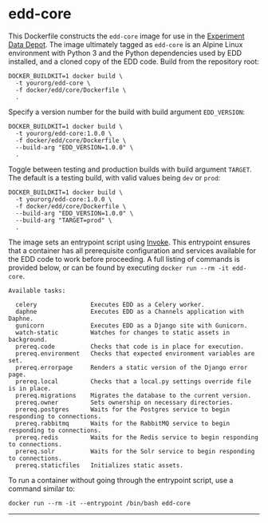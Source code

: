 # edd-core

This Dockerfile constructs the `edd-core` image for use in the
[Experiment Data Depot][1]. The image ultimately tagged as `edd-core` is an
Alpine Linux environment with Python 3 and the Python dependencies used by EDD
installed, and a cloned copy of the EDD code. Build from the repository root:

    DOCKER_BUILDKIT=1 docker build \
      -t yourorg/edd-core \
      -f docker/edd/core/Dockerfile \
      .

Specify a version number for the build with build argument `EDD_VERSION`:

    DOCKER_BUILDKIT=1 docker build \
      -t yourorg/edd-core:1.0.0 \
      -f docker/edd/core/Dockerfile \
      --build-arg "EDD_VERSION=1.0.0" \
      .

Toggle between testing and production builds with build argument `TARGET`. The
default is a testing build, with valid values being `dev` or `prod`:

    DOCKER_BUILDKIT=1 docker build \
      -t yourorg/edd-core:1.0.0 \
      -f docker/edd/core/Dockerfile \
      --build-arg "EDD_VERSION=1.0.0" \
      --build-arg "TARGET=prod" \
      .

The image sets an entrypoint script using [Invoke][2]. This entrypoint ensures
that a container has all prerequisite configuration and services available for
the EDD code to work before proceeding. A full listing of commands is provided
below, or can be found by executing `docker run --rm -it edd-core`.

    Available tasks:

      celery               Executes EDD as a Celery worker.
      daphne               Executes EDD as a Channels application with Daphne.
      gunicorn             Executes EDD as a Django site with Gunicorn.
      watch-static         Watches for changes to static assets in background.
      prereq.code          Checks that code is in place for execution.
      prereq.environment   Checks that expected environment variables are set.
      prereq.errorpage     Renders a static version of the Django error page.
      prereq.local         Checks that a local.py settings override file is in place.
      prereq.migrations    Migrates the database to the current version.
      prereq.owner         Sets ownership on necessary directories.
      prereq.postgres      Waits for the Postgres service to begin responding to connections.
      prereq.rabbitmq      Waits for the RabbitMQ service to begin responding to connections.
      prereq.redis         Waits for the Redis service to begin responding to connections.
      prereq.solr          Waits for the Solr service to begin responding to connections.
      prereq.staticfiles   Initializes static assets.

To run a container without going through the entrypoint script, use a command
similar to:

    docker run --rm -it --entrypoint /bin/bash edd-core

---

[1]: ../../README.md
[2]: http://docs.pyinvoke.org/en/stable/
